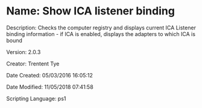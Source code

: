 ﻿# Name: Show ICA listener binding

Description: Checks the computer registry and displays current ICA Listener binding information - if ICA is enabled, displays the adapters to which ICA is bound

Version: 2.0.3

Creator: Trentent Tye

Date Created: 05/03/2016 16:05:12

Date Modified: 11/05/2018 07:41:58

Scripting Language: ps1

